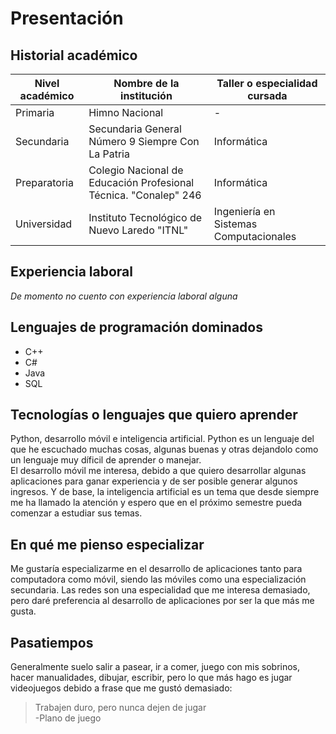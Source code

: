 # Presentación

## **Historial académico** 

| Nivel académico | Nombre de la institución | Taller o especialidad cursada |
|-|-|-|
|Primaria|Himno Nacional|-|
|Secundaria|Secundaria General Número 9 Siempre Con La Patria|Informática
|Preparatoria|Colegio Nacional de Educación Profesional Técnica. "Conalep" 246|Informática
|Universidad|Instituto Tecnológico de Nuevo Laredo "ITNL"|Ingeniería en Sistemas Computacionales|


## **Experiencia laboral**  
*De momento no cuento con experiencia laboral alguna*

## **Lenguajes de programación dominados**  
* C++
* C#
* Java
* SQL

## **Tecnologías o lenguajes que quiero aprender**  
Python, desarrollo móvil e inteligencia artificial. Python es un lenguaje del que he escuchado muchas cosas, algunas buenas y otras dejandolo como un lenguaje muy díficil de aprender o manejar.   
El desarrollo móvil me interesa, debido a que quiero desarrollar algunas aplicaciones para ganar experiencia y de ser posible generar algunos ingresos. Y de base, la inteligencia artificial es un tema que desde siempre me ha llamado la atención y espero que en el próximo semestre pueda comenzar a estudiar sus temas.

## **En qué me pienso especializar**  
Me gustaría especializarme en el desarrollo de aplicaciones tanto para computadora como móvil, siendo las móviles como una especialización secundaria. Las redes son una especialidad que me interesa demasiado, pero daré preferencia al desarrollo de aplicaciones por ser la que más me gusta.

## **Pasatiempos** 
Generalmente suelo salir a pasear, ir a comer, juego con mis sobrinos, hacer manualidades, dibujar, escribir, pero lo que más hago es jugar videojuegos debido a frase que me gustó demasiado:
>Trabajen duro, pero nunca dejen de jugar  
-Plano de juego